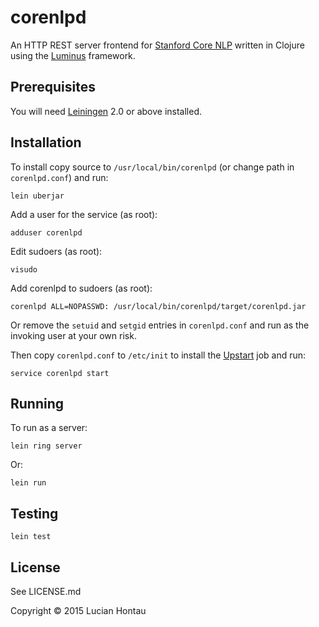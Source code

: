 # corenlpd

An HTTP REST server frontend for [Stanford Core NLP](http://nlp.stanford.edu/software/corenlp.shtml) written in Clojure using the [Luminus](http://www.luminusweb.net/) framework.

## Prerequisites

You will need [Leiningen][1] 2.0 or above installed.

[1]: https://github.com/technomancy/leiningen

## Installation

To install copy source to ```/usr/local/bin/corenlpd``` (or change path in ```corenlpd.conf```) and run:

	lein uberjar

Add a user for the service (as root):

	adduser corenlpd

 Edit sudoers (as root):

	visudo

Add corenlpd to sudoers (as root):

	corenlpd ALL=NOPASSWD: /usr/local/bin/corenlpd/target/corenlpd.jar

Or remove the ```setuid``` and ```setgid``` entries in ```corenlpd.conf``` and run as the invoking user at your own risk.

Then copy ```corenlpd.conf``` to ```/etc/init``` to install the [Upstart](http://upstart.ubuntu.com/) job and run:

	service corenlpd start

## Running

To run as a server:

    lein ring server

Or:

	lein run

## Testing

	lein test

## License

See LICENSE.md

Copyright © 2015 Lucian Hontau
